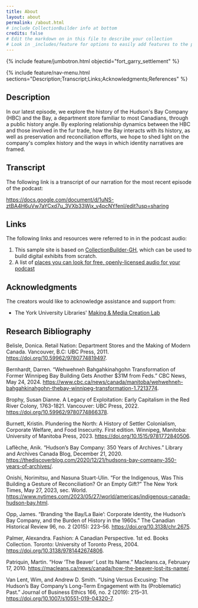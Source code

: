 ```yaml
---
title: About
layout: about
permalink: /about.html
# include CollectionBuilder info at bottom
credits: false
# Edit the markdown on in this file to describe your collection
# Look in _includes/feature for options to easily add features to the page
---
```


{% include feature/jumbotron.html objectid="fort_garry_settlement" %}

{% include feature/nav-menu.html sections="Description;Transcript;Links;Acknowledgments;References" %}

## Description

In our latest episode, we explore the history of the Hudson's Bay Company (HBC) and the Bay, a department store familiar to most Canadians, through a public history angle. By exploring relationship dynamics between the HBC and those involved in the fur trade, how the Bay interacts with its history, as well as preservation and reconciliation efforts, we hope to shed light on the company's complex history and the ways in which identity narratives are framed.

## Transcript

The following link is a transcript of our narration for the most recent episode of the podcast: 

https://docs.google.com/document/d/1uNS-ztBA4H6uVw7aYCxd7u_3VXb33Wjx_v4pcNYfenI/edit?usp=sharing

## Links
The following links and resources were referred to in in the podcast audio:

1. This sample site is based on [CollectionBuilder-GH](https://collectionbuilding.github.io/gh/), which can be used to build digital exhibits from scratch.
2. A list of [places you can look for free, openly-licensed audio for your podcast](https://www.canva.com/design/DAEJvWSiST4/FaBJKdustUaRcDy-oPD1uQ/view)

## Acknowledgments

The creators would like to acknowledge assistance and support from:

- The York University Libraries' [Making & Media Creation Lab](https://www.library.yorku.ca/ds/)

## Research Bibliography

Belisle, Donica. Retail Nation: Department Stores and the Making of Modern Canada. Vancouver, B.C: UBC Press, 2011. https://doi.org/10.59962/9780774819497.

Bernhardt, Darren. “Wehwehneh Bahgahkinahgohn Transformation of Former Winnipeg Bay Building Gets Another $31M from Feds.” CBC News, May 24, 2024. https://www.cbc.ca/news/canada/manitoba/wehwehneh-bahgahkinahgohn-thebay-winnipeg-transformation-1.7213774.

Brophy, Susan Dianne. A Legacy of Exploitation: Early Capitalism in the Red River Colony, 1763-1821. Vancouver: UBC Press, 2022. https://doi.org/10.59962/9780774866378.

Burnett, Kristin. Plundering the North: A History of Settler Colonialism, Corporate Welfare, and Food Insecurity. First edition. Winnipeg, Manitoba: University of Manitoba Press, 2023. https://doi.org/10.1515/9781772840506.

Laflèche, Anik. “Hudson’s Bay Company: 350 Years of Archives.” Library and Archives Canada Blog, December 21, 2020. https://thediscoverblog.com/2020/12/21/hudsons-bay-company-350-years-of-archives/.

Onishi, Norimitsu, and Nasuna Stuart-Ulin. “For the Indigenous, Was This Building a Gesture of Reconciliation? Or an Empty Gift?” The New York Times, May 27, 2023, sec. World. https://www.nytimes.com/2023/05/27/world/americas/indigenous-canada-hudson-bay.html.

Opp, James. “Branding ‘the Bay/La Baie’: Corporate Identity, the Hudson’s Bay Company, and the Burden of History in the 1960s.” The Canadian Historical Review 96, no. 2 (2015): 223–56. https://doi.org/10.3138/chr.2675.

Palmer, Alexandra. Fashion: A Canadian Perspective. 1st ed. Books Collection. Toronto: University of Toronto Press, 2004. https://doi.org/10.3138/9781442674806.

Patriquin, Martin. “How ‘The Beaver’ Lost Its Name.” Macleans.ca, February 17, 2010. https://macleans.ca/news/canada/how-the-beaver-lost-its-name/.

Van Lent, Wim, and Andrew D. Smith. “Using Versus Excusing: The Hudson’s Bay Company’s Long-Term Engagement with Its (Problematic) Past.” Journal of Business Ethics 166, no. 2 (2019): 215–31. https://doi.org/10.1007/s10551-019-04320-7.
